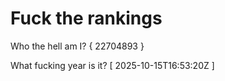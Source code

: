 # Fuck the rankings

Who the hell am I?
{ 22704893 }

What fucking year is it?
[ 2025-10-15T16:53:20Z ]
